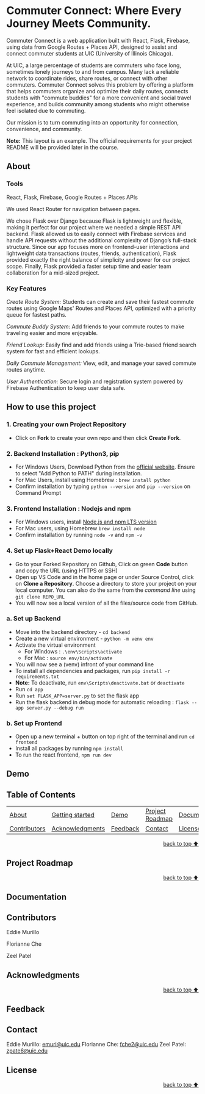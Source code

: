 # Commuter Connect: Where Every Journey Meets Community.
Commuter Connect is a web application built with React, Flask, Firebase, using data from Google Routes + Places API, designed to assist and connect commuter students at UIC (University of Illinois Chicago).

At UIC, a large percentage of students are commuters who face long, sometimes lonely journeys to and from campus.
Many lack a reliable network to coordinate rides, share routes, or connect with other commuters. Commuter Connect solves this problem by offering a platform that helps commuters organize and optimize their daily routes, connects students with "commute buddies" for a more convenient and social travel experience, and builds community among students who might otherwise feel isolated due to commuting.

Our mission is to turn commuting into an opportunity for connection, convenience, and community.

**Note:** This layout is an example. The official requirements for your project README will be provided later in the course.  

## About<!-- Required -->

### Tools
React, Flask, Firebase, Google Routes + Places APIs

We used React Router for navigation between pages. 

We chose Flask over Django because Flask is lightweight and flexible, making it perfect for our project where we needed a simple REST API backend. Flask allowed us to easily connect with Firebase services and handle API requests without the additional complexity of Django’s full-stack structure. Since our app focuses more on frontend-user interactions  and lightweight data transactions (routes, friends, authentication), Flask provided exactly the right balance of simplicity and power for our project scope. Finally, Flask provided a faster setup time and easier team collaboration for a mid-sized project.


### Key Features

*Create Route System:*
Students can create and save their fastest commute routes using Google Maps' Routes and Places API, optimized with a priority queue for fastest paths.

*Commute Buddy System:*
Add friends to your commute routes to make traveling easier and more enjoyable.

*Friend Lookup:*
Easily find and add friends using a Trie-based friend search system for fast and efficient lookups.

*Daily Commute Management:*
View, edit, and manage your saved commute routes anytime.

*User Authentication:*
Secure login and registration system powered by Firebase Authentication to keep user data safe.


## How to use this project<!-- Required -->
<!-- 
* Here you may add information about how 
* 
* and why to use this project.
-->
### 1. Creating your own Project Repository
- Click on **Fork** to create your own repo and then click **Create Fork**.

### 2. Backend Installation : Python3, pip
- For Windows Users, Download Python from the [official website](https://www.python.org/downloads/). Ensure to select "Add Python to PATH" during installation.
- For Mac Users, install using Homebrew : `brew install python`
- Confirm installation by typing `python --version` and `pip --version` on Command Prompt

### 3. Frontend Installation : Nodejs and npm
- For Windows users, install [Node.js and npm LTS version](https://nodejs.org/en/download)
- For Mac users, using Homebrew `brew install node`
- Confirm installation by running `node -v` and `npm -v`

### 4. Set up Flask+React Demo locally
- Go to your Forked Repository on Github, Click on green **Code** button and copy the URL (using HTTPS or SSH)
- Open up VS Code and in the home page or under Source Control, click on **Clone a Repository**. Choose a directory to store your project on your local computer. You can also do the same from the *command line* using `git clone REPO_URL`
- You will now see a local version of all the files/source code from GitHub. 
### a. Set up Backend
- Move into the backend directory - `cd backend` 
- Create a new virtual environment - `python -m venv env`
- Activate the virtual environment
    - For Windows : `.\env\Scripts\activate`
    - For Mac : `source env/bin/activate`
- You will now see a (venv) infront of your command line
- To install all dependencies and packages, run `pip install -r requirements.txt`
- **Note:** To deactivate, run `env\Scripts\deactivate.bat` or `deactivate`
- Run `cd app` 
- Run `set FLASK_APP=server.py` to set the flask app
- Run the flask backend in debug mode for automatic reloading : `flask --app server.py --debug run`

### b. Set up Frontend
- Open up a new terminal + button on top right of the terminal and run `cd frontend`
- Install all packages by running `npm install`
- To run the react frontend, `npm run dev`


## Demo<!-- Required -->
<!-- 
* You can add a demo here GH supports images/ GIFs/videos 
* 
* It's recommended to use GIFs as they are more dynamic
-->


## Table of Contents<!-- Optional -->
<!-- 
* This section is optional, yet having a contents table 
* helps keeping your README readable and more professional.
* 
* If you are not familiar with HTML, no worries we all been there :D 
* Review learning resources to create anchor links. 
-->


<dev align="center">
    <table align="center">
        <tr>
            <td><a href="#about">About</a></td>        
            <td><a href="#how-to-use-this-project">Getting started</td>
            <td><a href="#demo">Demo</a></td>
            <td><a href="#project-roadmap--">Project Roadmap</a></td>
            <td><a href="#documentation">Documentation</a></td>
        </tr>
        <tr>
            <td><a href="#contributors">Contributors</a></td>
            <td><a href="#acknowledgments">Acknowledgments</a></td>
            <td><a href="#feedback">Feedback</a></td>
            <td><a href="#contact">Contact</a></td>
            <td><a href="#license">License</a></td>
        </tr>
    </table>
</dev>


<!-- - Use this html element to create a back to top button. -->
<p align="right"><a href="#how-to-use-this-project">back to top ⬆️</a></p>


## Project Roadmap <!-- Optional --> <!-- add learning_Rs-->
<!-- 
* Add this section in case the project has different phases
* 
* Under production or will be updated.
-->


<!-- - Use this html element to create a back to top button. -->
<p align="right"><a href="#how-to-use-this-project">back to top ⬆️</a></p>



## Documentation<!-- Optional -->
<!-- 
* You may add any documentation or Wikis here
* 
* 
-->


## Contributors<!-- Required -->
<!-- 
* Without contribution we wouldn't have open source. 
* 
* Generate github contributors Image here https://contrib.rocks/preview?repo=angular%2Fangular-ja
-->
Eddie Murillo

Florianne Che

Zeel Patel

## Acknowledgments<!-- Optional -->
<!-- 
* Credit where it's do 
* 
* Feel free to share your inspiration sources, Stackoverflow questions, github repos, tools etc.
-->


<!-- - Use this html element to create a back to top button. -->
<p align="right"><a href="#how-to-use-this-project">back to top ⬆️</a></p>


## Feedback<!-- Required -->
<!-- 
* You can add contacts information like your email and social media account 
* 
* Also it's common to add some PR guidance.
-->


## Contact<!-- Required -->
<!-- 
* add your email and contact info here
* 
* 
-->
Eddie Murillo: emuri@uic.edu
Florianne Che: fche2@uic.edu
Zeel Patel: zpate6@uic.edu

## License<!-- Optional -->
<!-- 
* Here you can add project license for copyrights and distribution 
* 
* check this website for an easy reference https://choosealicense.com/)
-->


<!-- - Use this html element to create a back to top button. -->
<p align="right"><a href="#how-to-use-this-project">back to top ⬆️</a></p>
